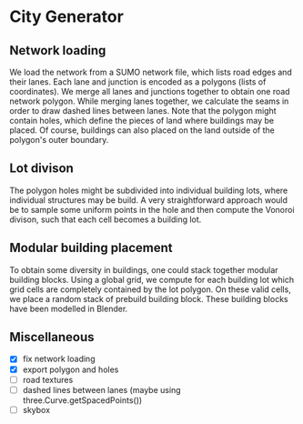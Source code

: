 # City Generator

## Network loading
We load the network from a SUMO network file, which lists road edges and their lanes.
Each lane and junction is encoded as a polygons (lists of coordinates).
We merge all lanes and junctions together to obtain one road network polygon.
While merging lanes together, we calculate the seams in order to draw dashed lines between lanes.
Note that the polygon might contain holes, which define the pieces of land where buildings may be placed.
Of course, buildings can also placed on the land outside of the polygon's outer boundary.


## Lot divison
The polygon holes might be subdivided into individual building lots, where individual structures may be build.
A very straightforward approach would be to sample some uniform points in the hole and then compute the Vonoroi divison, such that each cell becomes a building lot.

## Modular building placement
To obtain some diversity in buildings, one could stack together modular building blocks.
Using a global grid, we compute for each building lot which grid cells are completely contained by the lot polygon.
On these valid cells, we place a random stack of prebuild building block.
These building blocks have been modelled in Blender.

## Miscellaneous

- [x] fix network loading
- [x] export polygon and holes
- [ ] road textures
- [ ] dashed lines between lanes (maybe using three.Curve.getSpacedPoints())
- [ ] skybox
